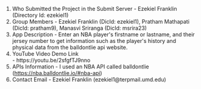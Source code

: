 <ol>
<li>Who Submitted the Project in the Submit Server - Ezekiel Franklin (Directory Id: ezekiel1)</li>
<li>Group Members - Ezekiel Franklin (DicId: ezekiel1), Pratham Mathapati (DicId: pratham9), Manasvi Sriranga (DicId: msrira23)</li>
<li>App Description - Enter an NBA player&#39;s firstname or lastname, and their jersey number to get information such as the player&#39;s history and physical data from the balldontlie api website.</li>
<li>YouTube Video Demo Link</li> - https://youtu.be/2sfgfTJ9nno
<li>APIs Information - I used an NBA API called balldontlie (<a href="https://nba.balldontlie.io/#nba-api">https://nba.balldontlie.io/#nba-api</a>)</li>
<li>Contact Email - Ezekiel Franklin (ezekiel1@terpmail.umd.edu)</li>
</ol>
